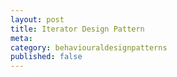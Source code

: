 ```yaml
---
layout: post
title: Iterator Design Pattern
meta: 
category: behaviouraldesignpatterns
published: false
---
```

